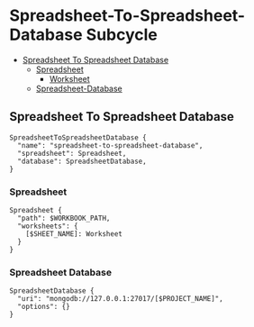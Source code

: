 # Spreadsheet-To-Spreadsheet-Database Subcycle
+ [Spreadsheet To Spreadsheet Database](#spreadsheet-to-spreadsheet-database)
   + [Spreadsheet](#spreadsheet)
      - [Worksheet](worksheet/index.md)
   + [Spreadsheet-Database](#spreadsheet-database)

## Spreadsheet To Spreadsheet Database
```
SpreadsheetToSpreadsheetDatabase {
  "name": "spreadsheet-to-spreadsheet-database",
  "spreadsheet": Spreadsheet,
  "database": SpreadsheetDatabase,
}
```

### Spreadsheet
```
Spreadsheet {
  "path": $WORKBOOK_PATH,
  "worksheets": {
    [$SHEET_NAME]: Worksheet
  }
}
```

### Spreadsheet Database
```
SpreadsheetDatabase {
  "uri": "mongodb://127.0.0.1:27017/[$PROJECT_NAME]",
  "options": {}
}
```


